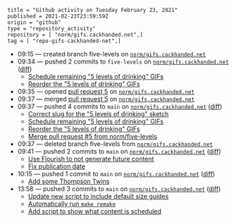 ```
title = "Github activity on Tuesday February 23, 2021"
published = 2021-02-23T23:59:59Z
origin = "github"
type = "repository_activity"
repository = [ "norm/gifs.cackhanded.net",]
tag = [ "repo-gifs-cackhanded-net",]
```

* 09:15 — created branch five-levels on [`norm/gifs.cackhanded.net`](https://github.com/norm/gifs.cackhanded.net)
* 09:34 — pushed 2 commits to `five-levels` on [`norm/gifs.cackhanded.net`](https://github.com/norm/gifs.cackhanded.net) ([diff](https://github.com/norm/gifs.cackhanded.net/compare/94c8aab47b457d3c8831bff2b3429c7e16720cf1..4e5ec51c872c1e09bcab522dfdd32c36de190ba3))
  * [Schedule remaining "5 levels of drinking" GIFs](https://github.com/norm/gifs.cackhanded.net/commit/b439dd45d78e9410255446ddcba7677109211742)
  * [Reorder the "5 levels of drinking" GIFs](https://github.com/norm/gifs.cackhanded.net/commit/4e5ec51c872c1e09bcab522dfdd32c36de190ba3)
* 09:35 — opened [pull request 5](https://github.com/norm/gifs.cackhanded.net/pull/5) on [`norm/gifs.cackhanded.net`](https://github.com/norm/gifs.cackhanded.net)
* 09:37 — merged [pull request 5](https://github.com/norm/gifs.cackhanded.net/pull/5) on [`norm/gifs.cackhanded.net`](https://github.com/norm/gifs.cackhanded.net)
* 09:37 — pushed 4 commits to `main` on [`norm/gifs.cackhanded.net`](https://github.com/norm/gifs.cackhanded.net) ([diff](https://github.com/norm/gifs.cackhanded.net/compare/f1f3570baaef6af0eae1f0cbdd1e4a2a156f8b7d..45358c999a30388d69a7dc9141fa9e0e9f354da3))
  * [Correct slug for the "5 levels of drinking" sketch](https://github.com/norm/gifs.cackhanded.net/commit/7123295d113664184baa50537ac6ab5d0d272312)
  * [Schedule remaining "5 levels of drinking" GIFs](https://github.com/norm/gifs.cackhanded.net/commit/b439dd45d78e9410255446ddcba7677109211742)
  * [Reorder the "5 levels of drinking" GIFs](https://github.com/norm/gifs.cackhanded.net/commit/4e5ec51c872c1e09bcab522dfdd32c36de190ba3)
  * [Merge pull request #5 from norm/five-levels](https://github.com/norm/gifs.cackhanded.net/commit/45358c999a30388d69a7dc9141fa9e0e9f354da3)
* 09:37 — deleted branch five-levels from [`norm/gifs.cackhanded.net`](https://github.com/norm/gifs.cackhanded.net)
* 09:41 — pushed 2 commits to `main` on [`norm/gifs.cackhanded.net`](https://github.com/norm/gifs.cackhanded.net) ([diff](https://github.com/norm/gifs.cackhanded.net/compare/45358c999a30388d69a7dc9141fa9e0e9f354da3..f36d0727c32105c33c6300cfab7b902cd0687d5a))
  * [Use Flourish to not generate future content](https://github.com/norm/gifs.cackhanded.net/commit/0d518879f0a6ebf1fea9acd7ea007d8fa303e632)
  * [Fix publication date](https://github.com/norm/gifs.cackhanded.net/commit/f36d0727c32105c33c6300cfab7b902cd0687d5a)
* 10:15 — pushed 1 commit to `main` on [`norm/gifs.cackhanded.net`](https://github.com/norm/gifs.cackhanded.net) ([diff](https://github.com/norm/gifs.cackhanded.net/compare/f36d0727c32105c33c6300cfab7b902cd0687d5a..e58fb3f1253a6f0b075ec51530f1eae054e68bfc))
  * [Add some Thompson Twins](https://github.com/norm/gifs.cackhanded.net/commit/e58fb3f1253a6f0b075ec51530f1eae054e68bfc)
* 13:58 — pushed 3 commits to `main` on [`norm/gifs.cackhanded.net`](https://github.com/norm/gifs.cackhanded.net) ([diff](https://github.com/norm/gifs.cackhanded.net/compare/e58fb3f1253a6f0b075ec51530f1eae054e68bfc..c0abd1ffaf11ef1df91f26e818b4d9199bde3305))
  * [Update new script to include default size guides](https://github.com/norm/gifs.cackhanded.net/commit/852e56c6a5d00a818d5e43a4f16b028eef3932d4)
  * [Automatically run `make remake`](https://github.com/norm/gifs.cackhanded.net/commit/88601b2f9f8ad031ff6ac9654b6f2d610359820d)
  * [Add script to show what content is scheduled](https://github.com/norm/gifs.cackhanded.net/commit/c0abd1ffaf11ef1df91f26e818b4d9199bde3305)
